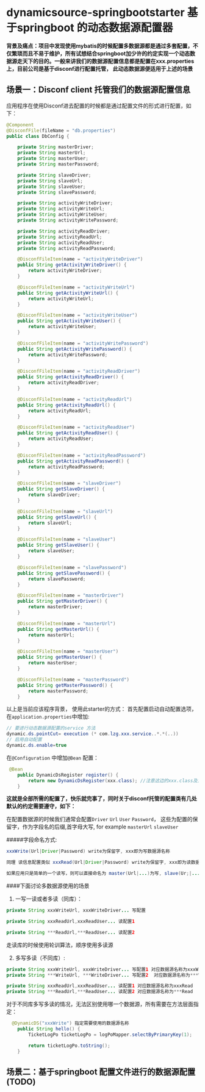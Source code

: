 # dynamicsource-springbootstarter 基于springboot 的动态数据源配置器



**背景及痛点：项目中发现使用mybatis的时候配置多数据源都是通过多套配置，不仅繁琐而且不易于维护，所有试想结合springboot加少许的约定实现一个动态数据源走天下的目的。一般来讲我们的数据源配置信息都是配置在xxx.properties上，目前公司是基于disconf进行配置托管， 此动态数据源便适用于上述的场景**


## 场景一：Disconf client 托管我们的数据源配置信息
应用程序在使用Disconf进去配置的时候都是通过配置文件的形式进行配置，如下：
```java
@Component
@DisconfFile(fileName = "db.properties")
public class DbConfig {

    private String masterDriver;
    private String masterUrl;
    private String masterUser;
    private String masterPassword;

    private String slaveDriver;
    private String slaveUrl;
    private String slaveUser;
    private String slavePassword;

    private String activityWriteDriver;
    private String activityWriteUrl;
    private String activityWriteUser;
    private String activityWritePassword;

    private String activityReadDriver;
    private String activityReadUrl;
    private String activityReadUser;
    private String activityReadPassword;

    @DisconfFileItem(name = "activityWriteDriver")
    public String getActivityWriteDriver() {
        return activityWriteDriver;
    }

    @DisconfFileItem(name = "activityWriteUrl")
    public String getActivityWriteUrl() {
        return activityWriteUrl;
    }

    @DisconfFileItem(name = "activityWriteUser")
    public String getActivityWriteUser() {
        return activityWriteUser;
    }

    @DisconfFileItem(name = "activityWritePassword")
    public String getActivityWritePassword() {
        return activityWritePassword;
    }

    @DisconfFileItem(name = "activityReadDriver")
    public String getActivityReadDriver() {
        return activityReadDriver;
    }

    @DisconfFileItem(name = "activityReadUrl")
    public String getActivityReadUrl() {
        return activityReadUrl;
    }

    @DisconfFileItem(name = "activityReadUser")
    public String getActivityReadUser() {
        return activityReadUser;
    }

    @DisconfFileItem(name = "activityReadPassword")
    public String getActivityReadPassword() {
        return activityReadPassword;
    }

    @DisconfFileItem(name = "slaveDriver")
    public String getSlaveDriver() {
        return slaveDriver;
    }

    @DisconfFileItem(name = "slaveUrl")
    public String getSlaveUrl() {
        return slaveUrl;
    }

    @DisconfFileItem(name = "slaveUser")
    public String getSlaveUser() {
        return slaveUser;
    }

    @DisconfFileItem(name = "slavePassword")
    public String getSlavePassword() {
        return slavePassword;
    }

    @DisconfFileItem(name = "masterDriver")
    public String getMasterDriver() {
        return masterDriver;
    }

    @DisconfFileItem(name = "masterUrl")
    public String getMasterUrl() {
        return masterUrl;
    }

    @DisconfFileItem(name = "masterUser")
    public String getMasterUser() {
        return masterUser;
    }

    @DisconfFileItem(name = "masterPassword")
    public String getMasterPassword() {
        return masterPassword;
    }
```

以上是当前应该程序背景， 使用此starter的方式：
首先配置启动自动配置选项，在`application.properties`中增加:
```java
// 要进行动态数据源配置的service 方法
dynamic.ds.pointCut= execution (* com.lzg.xxx.service..*.*(..))
// 启用自动配置
dynamic.ds.enable=true
```
在`@Configuration` 中增加`@Bean` 配置：

```java
 @Bean
    public DynamicDsRegister register() {
        return new DynamicDsRegister(xxx.class); //注意这边的xxx.class及为上面disconf托管的配置类！
    }
```

**这就是全部所需的配置了，快乐就完事了，同时关于disconf托管的配置类有几处默认的约定需要遵守，如下：**

在配置数据源的时候我们通常会配置`Driver` `Url` `User` `Password`， 这些为配置的保留字，作为字段名的后缀,首字母大写, for example `masterUrl` `slaveUser`

#####字段命名方式:

```java
xxxWrite(Url|Driver|Password) write为保留字, xxx即为写数据源名称

同理 读信息配置类似 xxxRead(Url|Driver|Password) write为保留字, xxx即为读数据源名称

如果应用只是简单的一个读写，则可以直接命名为 master(Url|...)为写, slave(Ur;|...) 为读

```

####下面讨论多数据源使用的场景
 1. 一写一读或者多读（同库）：
  ```java
  private String xxxWriteUrl, xxxWriteDriver... 写配置

  private String xxxReadUrl,xxxReadUser... 读配置1

  private String ***ReadUrl,***ReadUser... 读配置2
  ```
走读库的时候使用轮训算法，顺序使用多读源


 2. 多写多读（不同库）:
 ```java
 private String xxxWriteUrl, xxxWriteDriver... 写配置1 对应数据源名称为xxxWrite
 private String ***WriteUrl, ***WriteDriver... 写配置2  对应数据源名称为***Write

 private String xxxReadUrl,xxxReadUser... 读配置1 对应数据源名称为xxxRead
 private String ***ReadUrl,***ReadUser... 读配置2 对应数据源名称为***Read
 ```

对于不同库多写多读的情况，无法区别使用哪一个数据源，所有需要在方法层面指定：
```java
  @DynamicDS("xxxWrite") 指定需要使用的数据源名称
    public String hello() {
        TicketLogPo ticketLogPo = logPoMapper.selectByPrimaryKey(1);

        return ticketLogPo.toString();
    }

```




## 场景二：基于springboot 配置文件进行的数据源配置(TODO)